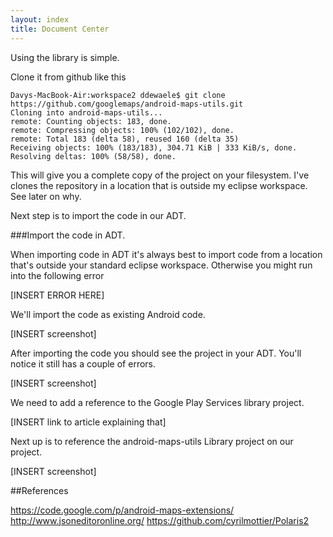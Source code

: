 ```yaml
---
layout: index
title: Document Center
---
```

Using the library is simple.

Clone it from github like this

	Davys-MacBook-Air:workspace2 ddewaele$ git clone https://github.com/googlemaps/android-maps-utils.git
	Cloning into android-maps-utils...
	remote: Counting objects: 183, done.
	remote: Compressing objects: 100% (102/102), done.
	remote: Total 183 (delta 58), reused 160 (delta 35)
	Receiving objects: 100% (183/183), 304.71 KiB | 333 KiB/s, done.
	Resolving deltas: 100% (58/58), done.

This will give you a complete copy of the project on your filesystem. I've clones the repository in a location that is outside my eclipse workspace.
See later on why.

Next step is to import the code in our ADT.

###Import the code in ADT.

When importing code in ADT it's always best to import code from a location that's outside your standard eclipse workspace.
Otherwise you might run into the following error 

[INSERT ERROR HERE]

We'll import the code as  existing Android code.

[INSERT screenshot]

After importing the code you should see the project in your ADT. You'll notice it still has a couple of errors.

[INSERT screenshot]

We need to add a reference to the Google Play Services library project. 

[INSERT link to article explaining that]

Next up is to reference the android-maps-utils Library project on our project.

[INSERT screenshot] 


##References

[0]: http://www.youtube.com/watch?feature=player_embedded&v=nb2X9IjjZpM#!
[1]: https://github.com/googlemaps/android-maps-utils
[2]: https://developers.google.com/live/shows/585386324 "Fireside Chat with the Google Maps Team"
[3]: https://developers.google.com/places/training/autocomplete-android
[4]: https://developers.google.com/maps/documentation/directions/

https://code.google.com/p/android-maps-extensions/
http://www.jsoneditoronline.org/
https://github.com/cyrilmottier/Polaris2
